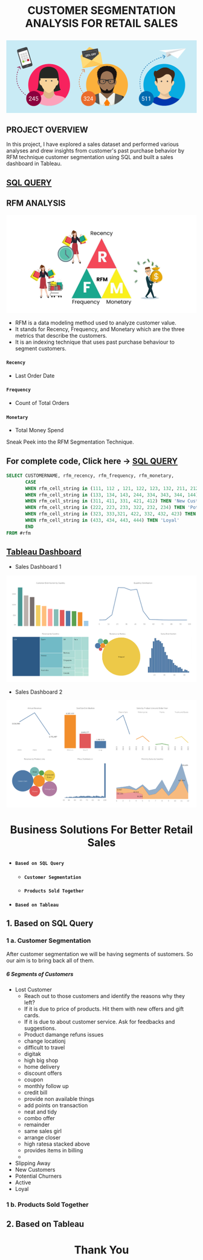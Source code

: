 # <p align = 'center'>CUSTOMER SEGMENTATION ANALYSIS FOR RETAIL SALES</p>
![pic](https://github.com/arjunan-k/Customer_Segmentation/blob/main/Images/Customer%20Segmentation.png?raw=true)
## PROJECT OVERVIEW
In this project, I have explored a sales dataset and performed various analyses and drew insights from customer's past purchase behavior by RFM technique customer segmentation using SQL and built a sales dashboard in Tableau.
## [SQL QUERY](https://github.com/arjunan-k/Customer_Segmentation/blob/main/Customer_Segmentation.md)
## RFM ANALYSIS
![pic](https://github.com/arjunan-k/Customer_Segmentation/blob/main/Images/RFM.png?raw=true)
* RFM is a data modeling method used to analyze customer value. 
* It stands for Recency, Frequency, and Monetary which are the three metrics that describe the customers. 
* It is an indexing technique that uses past purchase behaviour to segment customers.
#### `Recency`
* Last Order Date
#### `Frequency`
* Count of Total Orders
#### `Monetary`
* Total Money Spend

Sneak Peek into the RFM Segmentation Technique.
## For complete code, Click here -> [SQL QUERY](https://github.com/arjunan-k/Customer_Segmentation/blob/main/Customer_Segmentation.md)
```sql
SELECT CUSTOMERNAME, rfm_recency, rfm_frequency, rfm_monetary, 
       CASE
	   WHEN rfm_cell_string in (111, 112 , 121, 122, 123, 132, 211, 212, 114, 141, 221) THEN 'Lost Customer'    -- lost customer.
	   WHEN rfm_cell_string in (133, 134, 143, 244, 334, 343, 344, 144) THEN 'Slipping Away'                    -- big spender, slipping away.
	   WHEN rfm_cell_string in (311, 411, 331, 421, 412) THEN 'New Customer'                                    -- new customer.
	   WHEN rfm_cell_string in (222, 223, 233, 322, 232, 234) THEN 'Potential Churners'                         -- probably leave the service.
	   WHEN rfm_cell_string in (323, 333,321, 422, 332, 432, 423) THEN 'Active'                                 -- customers who buy often at low price.
	   WHEN rfm_cell_string in (433, 434, 443, 444) THEN 'Loyal'                                                -- customers who buy regularly at high price.
       END
FROM #rfm
```
## [Tableau Dashboard](https://public.tableau.com/app/profile/arjunan.k.com/viz/CustomerSegmentationSalesDashboard/SalesDashboard1)
* Sales Dashboard 1

![pic](https://github.com/arjunan-k/Customer_Segmentation/blob/main/Images/Sales%20Dashboard%201.png?raw=true)
* Sales Dashboard 2

![pic](https://github.com/arjunan-k/Customer_Segmentation/blob/main/Images/Sales%20Dashboard%202.png?raw=true)

# <p align = 'center'>Business Solutions For Better Retail Sales</p>
* #### `Based on SQL Query`
  * #### `Customer Segmentation`
  * #### `Products Sold Together`
* #### `Based on Tableau`
## 1. Based on SQL Query
### 1 a. Customer Segmentation
After customer segmentation we will be having segments of sustomers. So our aim is to bring back all of them.

##### 6 Segments of Customers
* Lost Customer
  * Reach out to those customers and identify the reasons why they left?
  * If it is due to price of products. Hit them with new offers and gift cards.
  * If it is due to about customer service. Ask for feedbacks and suggestions.
  * Product damange refuns issues
  * change locationj
  * difficult to travel
  * digitak
  * high big shop
  * home delivery
  * discount offers
  * coupon
  * monthly follow up
  * credit bill
  * provide non available things
  * add points on transaction
  * neat and tidy
  * combo offer 
  * remainder
  * same sales girl
  * arrange closer
  * high ratesa stacked above
  * provides items in billing
  * 
* Slipping Away
* New Customers
* Potential Churners
* Active
* Loyal
### 1 b. Products Sold Together
## 2. Based on Tableau

# <p align = 'center'>Thank You</p>
